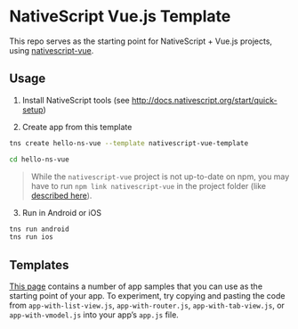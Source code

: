 # NativeScript Vue.js Template

This repo serves as the starting point for NativeScript + Vue.js projects, using [nativescript-vue](https://github.com/rigor789/nativescript-vue).

## Usage

1.  Install NativeScript tools (see http://docs.nativescript.org/start/quick-setup)

2.  Create app from this template

```bash
tns create hello-ns-vue --template nativescript-vue-template

cd hello-ns-vue
```

> While the `nativescript-vue` project is not up-to-date on npm, you may have to run
> `npm link nativescript-vue` in the project folder (like [described here](https://github.com/rigor789/nativescript-vue/blob/master/CONTRIBUTING.md)).

3.  Run in Android or iOS

```bash
tns run android
tns run ios
```

## Templates

[This page](https://github.com/nativescript-vue/nativescript-vue/tree/master/samples/app) contains a number of app samples that you can use as the starting point of your app. To experiment, try copying and pasting the code from `app-with-list-view.js`, `app-with-router.js`, `app-with-tab-view.js`, or `app-with-vmodel.js` into your app’s `app.js` file.
